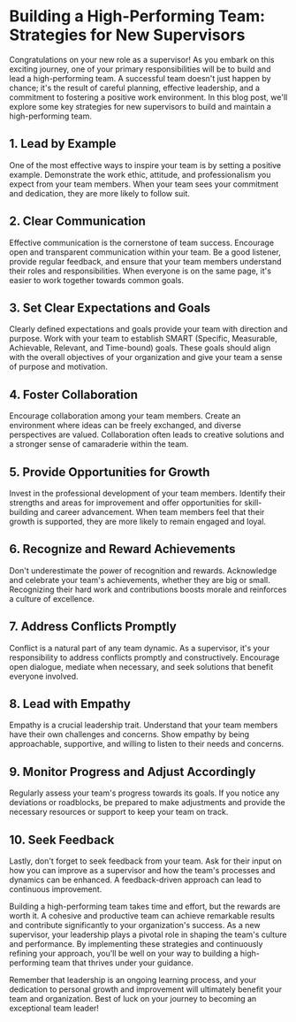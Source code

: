 # Building a High-Performing Team: Strategies for New Supervisors

Congratulations on your new role as a supervisor! As you embark on this exciting journey, one of your primary responsibilities will be to build and lead a high-performing team. A successful team doesn't just happen by chance; it's the result of careful planning, effective leadership, and a commitment to fostering a positive work environment. In this blog post, we'll explore some key strategies for new supervisors to build and maintain a high-performing team.

## 1. Lead by Example

One of the most effective ways to inspire your team is by setting a positive example. Demonstrate the work ethic, attitude, and professionalism you expect from your team members. When your team sees your commitment and dedication, they are more likely to follow suit.

## 2. Clear Communication

Effective communication is the cornerstone of team success. Encourage open and transparent communication within your team. Be a good listener, provide regular feedback, and ensure that your team members understand their roles and responsibilities. When everyone is on the same page, it's easier to work together towards common goals.

## 3. Set Clear Expectations and Goals

Clearly defined expectations and goals provide your team with direction and purpose. Work with your team to establish SMART (Specific, Measurable, Achievable, Relevant, and Time-bound) goals. These goals should align with the overall objectives of your organization and give your team a sense of purpose and motivation.

## 4. Foster Collaboration

Encourage collaboration among your team members. Create an environment where ideas can be freely exchanged, and diverse perspectives are valued. Collaboration often leads to creative solutions and a stronger sense of camaraderie within the team.

## 5. Provide Opportunities for Growth

Invest in the professional development of your team members. Identify their strengths and areas for improvement and offer opportunities for skill-building and career advancement. When team members feel that their growth is supported, they are more likely to remain engaged and loyal.

## 6. Recognize and Reward Achievements

Don't underestimate the power of recognition and rewards. Acknowledge and celebrate your team's achievements, whether they are big or small. Recognizing their hard work and contributions boosts morale and reinforces a culture of excellence.

## 7. Address Conflicts Promptly

Conflict is a natural part of any team dynamic. As a supervisor, it's your responsibility to address conflicts promptly and constructively. Encourage open dialogue, mediate when necessary, and seek solutions that benefit everyone involved.

## 8. Lead with Empathy

Empathy is a crucial leadership trait. Understand that your team members have their own challenges and concerns. Show empathy by being approachable, supportive, and willing to listen to their needs and concerns.

## 9. Monitor Progress and Adjust Accordingly

Regularly assess your team's progress towards its goals. If you notice any deviations or roadblocks, be prepared to make adjustments and provide the necessary resources or support to keep your team on track.

## 10. Seek Feedback

Lastly, don't forget to seek feedback from your team. Ask for their input on how you can improve as a supervisor and how the team's processes and dynamics can be enhanced. A feedback-driven approach can lead to continuous improvement.

Building a high-performing team takes time and effort, but the rewards are worth it. A cohesive and productive team can achieve remarkable results and contribute significantly to your organization's success. As a new supervisor, your leadership plays a pivotal role in shaping the team's culture and performance. By implementing these strategies and continuously refining your approach, you'll be well on your way to building a high-performing team that thrives under your guidance.

Remember that leadership is an ongoing learning process, and your dedication to personal growth and improvement will ultimately benefit your team and organization. Best of luck on your journey to becoming an exceptional team leader!
